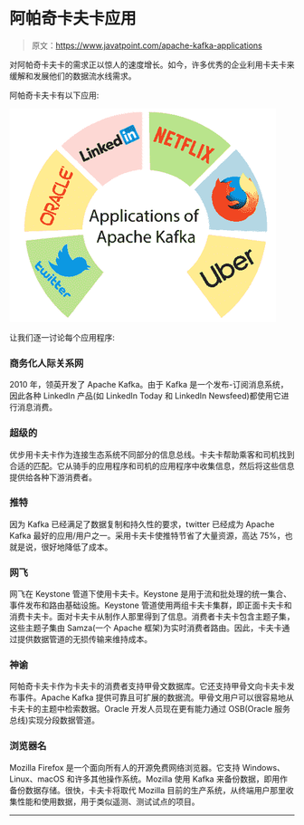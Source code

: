 # 阿帕奇卡夫卡应用

> 原文：<https://www.javatpoint.com/apache-kafka-applications>

对阿帕奇卡夫卡的需求正以惊人的速度增长。如今，许多优秀的企业利用卡夫卡来缓解和发展他们的数据流水线需求。

阿帕奇卡夫卡有以下应用:

![Apache Kafka Applications](img/92d86f7d1374a1cd81c33ce2e2dc7825.png)

让我们逐一讨论每个应用程序:

### 商务化人际关系网

2010 年，领英开发了 Apache Kafka。由于 Kafka 是一个发布-订阅消息系统，因此各种 LinkedIn 产品(如 LinkedIn Today 和 LinkedIn Newsfeed)都使用它进行消息消费。

### 超级的

优步用卡夫卡作为连接生态系统不同部分的信息总线。卡夫卡帮助乘客和司机找到合适的匹配。它从骑手的应用程序和司机的应用程序中收集信息，然后将这些信息提供给各种下游消费者。

### 推特

因为 Kafka 已经满足了数据复制和持久性的要求，twitter 已经成为 Apache Kafka 最好的应用/用户之一。采用卡夫卡使推特节省了大量资源，高达 75%，也就是说，很好地降低了成本。

### 网飞

网飞在 Keystone 管道下使用卡夫卡。Keystone 是用于流和批处理的统一集合、事件发布和路由基础设施。Keystone 管道使用两组卡夫卡集群，即正面卡夫卡和消费卡夫卡。面对卡夫卡从制作人那里得到了信息。消费者卡夫卡包含主题子集，这些主题子集由 Samza(一个 Apache 框架)为实时消费者路由。因此，卡夫卡通过提供数据管道的无损传输来维持成本。

### 神谕

阿帕奇卡夫卡作为卡夫卡的消费者支持甲骨文数据库。它还支持甲骨文向卡夫卡发布事件。Apache Kafka 提供可靠且可扩展的数据流。甲骨文用户可以很容易地从卡夫卡的主题中检索数据。Oracle 开发人员现在更有能力通过 OSB(Oracle 服务总线)实现分段数据管道。

### 浏览器名

Mozilla Firefox 是一个面向所有人的开源免费网络浏览器。它支持 Windows、Linux、macOS 和许多其他操作系统。Mozilla 使用 Kafka 来备份数据，即用作备份数据存储。很快，卡夫卡将取代 Mozilla 目前的生产系统，从终端用户那里收集性能和使用数据，用于类似遥测、测试试点的项目。

* * *